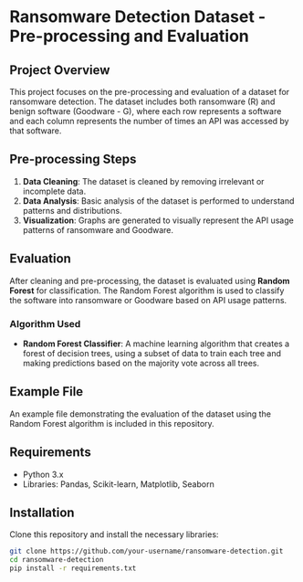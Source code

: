 # Ransomware Detection Dataset - Pre-processing and Evaluation

## Project Overview
This project focuses on the pre-processing and evaluation of a dataset for ransomware detection. The dataset includes both ransomware (R) and benign software (Goodware - G), where each row represents a software and each column represents the number of times an API was accessed by that software.

## Pre-processing Steps
1. **Data Cleaning**: The dataset is cleaned by removing irrelevant or incomplete data.
2. **Data Analysis**: Basic analysis of the dataset is performed to understand patterns and distributions.
3. **Visualization**: Graphs are generated to visually represent the API usage patterns of ransomware and Goodware.

## Evaluation
After cleaning and pre-processing, the dataset is evaluated using **Random Forest** for classification. The Random Forest algorithm is used to classify the software into ransomware or Goodware based on API usage patterns.

### Algorithm Used
- **Random Forest Classifier**: A machine learning algorithm that creates a forest of decision trees, using a subset of data to train each tree and making predictions based on the majority vote across all trees.

## Example File
An example file demonstrating the evaluation of the dataset using the Random Forest algorithm is included in this repository.

## Requirements
- Python 3.x
- Libraries: Pandas, Scikit-learn, Matplotlib, Seaborn

## Installation
Clone this repository and install the necessary libraries:
```bash
git clone https://github.com/your-username/ransomware-detection.git
cd ransomware-detection
pip install -r requirements.txt
